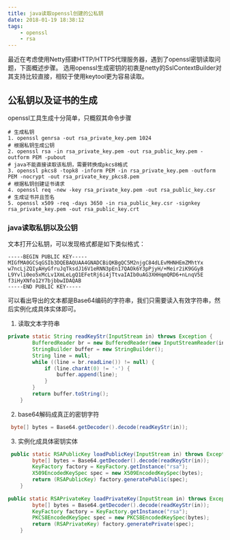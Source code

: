 ```yaml
---
title: java读取openssl创建的公私钥
date: 2018-01-19 18:38:12
tags:
	- openssl
	- rsa
---
```

最近在考虑使用Netty搭建HTTP/HTTPS代理服务器，遇到了openssl密钥读取问题，下面概述步骤。
选用openssl生成密钥的初衷是netty的SslContextBuilder对其支持比较直接，相较于使用keytool更为容易读取。

<!-- more -->

## 公私钥以及证书的生成
openssl工具生成十分简单，只概叙其命令步骤
```shell
# 生成私钥
1. openssl genrsa -out rsa_private_key.pem 1024
# 根据私钥生成公钥
2. openssl rsa -in rsa_private_key.pem -out rsa_public_key.pem -outform PEM -pubout  
# java不能直接读取该私钥，需要转换成pkcs8格式
3. openssl pkcs8 -topk8 -inform PEM -in rsa_private_key.pem -outform PEM -nocrypt -out rsa_private_key_pkcs8.pem
# 根据私钥创建证书请求
4. openssl req -new -key rsa_private_key.pem -out rsa_public_key.csr
# 生成证书并且签名
5. openssl x509 -req -days 3650 -in rsa_public_key.csr -signkey rsa_private_key.pem -out rsa_public_key.crt

```

### java读取私钥以及公钥
文本打开公私钥，可以发现格式都是如下类似格式：
```
-----BEGIN PUBLIC KEY-----
MIGfMA0GCSqGSIb3DQEBAQUAA4GNADCBiQKBgQC5M2njgC84dLEvMHNHEmZMhtYx
w7ncLjZQIyAHyGfruJqTksdJ16V1eRNN3pEn17QAOk6Y3pPjyH/+Meir2iK9GGyB
L9Yvli0eo5xMcLv1XmLeLgQ1EFetRj6i4jTtvaIAIb0uAG3XHHqmQRD6+nLnqV5E
f3iHyXNfo12Y7bjbbwIDAQAB
-----END PUBLIC KEY-----

```
可以看出导出的文本都是Base64编码的字符串，我们只需要读入有效字符串，然后实例化成具体实体即可。

1. 读取文本字符串
```java
private static String readKeyStr(InputStream in) throws Exception {
        BufferedReader br = new BufferedReader(new InputStreamReader(in));
        StringBuilder buffer = new StringBuilder();
        String line = null;
        while ((line = br.readLine()) != null) {
            if (line.charAt(0) != '-') {
                buffer.append(line);
            }
        }
        return buffer.toString();
    }
```
2. base64解码成真正的密钥字符
```java
 byte[] bytes = Base64.getDecoder().decode(readKeyStr(in));
```
3. 实例化成具体密钥实体
```java
 public static RSAPublicKey loadPublicKey(InputStream in) throws Exception {
        byte[] bytes = Base64.getDecoder().decode(readKeyStr(in));
        KeyFactory factory = KeyFactory.getInstance("rsa");
        X509EncodedKeySpec spec = new X509EncodedKeySpec(bytes);
        return (RSAPublicKey) factory.generatePublic(spec);
    }
    
public static RSAPrivateKey loadPrivateKey(InputStream in) throws Exception {
        byte[] bytes = Base64.getDecoder().decode(readKeyStr(in));
        KeyFactory factory = KeyFactory.getInstance("rsa");
        PKCS8EncodedKeySpec spec = new PKCS8EncodedKeySpec(bytes);
        return (RSAPrivateKey) factory.generatePrivate(spec);
    }
```

